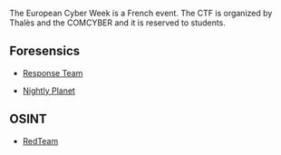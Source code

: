 The European Cyber Week is a French event. The CTF is organized by Thalès and the COMCYBER and it is reserved to students.

## Foresensics

- [Response Team](./forensics/ResponseTeam.md)

- [Nightly Planet](./forensics/NightlyPlanet.md)

## OSINT

- [RedTeam](./pentest/RedTeam.md)

